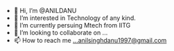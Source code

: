 - 👋 Hi, I’m @ANILDANU
- 👀 I’m interested in Technology of any kind.
- 🌱 I’m currently persuing Mtech from IITG
- 💞️ I’m looking to collaborate on ...
- 📫 How to reach me ...anilsinghdanu1997@gmail.com

<!---
ANILDANU/ANILDANU is a ✨ special ✨ repository because its `README.md` (this file) appears on your GitHub profile.
You can click the Preview link to take a look at your changes.
--->
